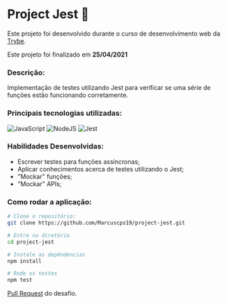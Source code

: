 # Project Jest	:test_tube:

Este projeto foi desenvolvido durante o curso de desenvolvimento web da [Trybe](https://www.betrybe.com/).

Este projeto foi finalizado em **25/04/2021** <br>

### Descrição:
Implementação de testes utilizando Jest para verificar se uma série de funções estão funcionando corretamente.

### Principais tecnologias utilizadas:
![JavaScript](https://img.shields.io/badge/javascript-%23323330.svg?style=for-the-badge&logo=javascript&logoColor=%23F7DF1E)
![NodeJS](https://img.shields.io/badge/node.js-6DA55F?style=for-the-badge&logo=node.js&logoColor=white)
![Jest](https://img.shields.io/badge/-jest-%23C21325?style=for-the-badge&logo=jest&logoColor=white)
### Habilidades Desenvolvidas: 

- Escrever testes para funções assíncronas;
- Aplicar conhecimentos acerca de testes utilizando o Jest;
- "Mockar" funções;
- "Mockar" APIs;

### Como rodar a aplicação:

```bash
# Clone o repositório:
git clone https://github.com/Marcuscps19/project-jest.git

# Entre no diretório
cd project-jest

# Instale as depêndencias
npm install

# Rode os testes
npm test
```

[Pull Request](https://github.com/tryber/sd-010-a-project-jest/pull/102) do desafio.
